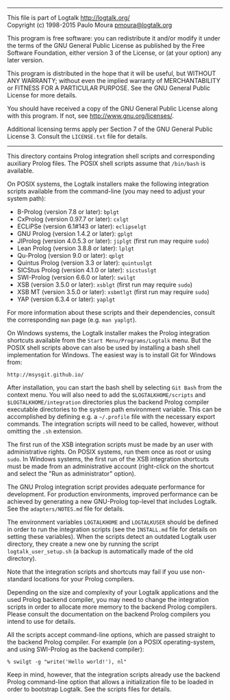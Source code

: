 ________________________________________________________________________

This file is part of Logtalk <http://logtalk.org/>  
Copyright (c) 1998-2015 Paulo Moura <pmoura@logtalk.org>

This program is free software: you can redistribute it and/or modify
it under the terms of the GNU General Public License as published by
the Free Software Foundation, either version 3 of the License, or
(at your option) any later version.

This program is distributed in the hope that it will be useful,
but WITHOUT ANY WARRANTY; without even the implied warranty of
MERCHANTABILITY or FITNESS FOR A PARTICULAR PURPOSE.  See the
GNU General Public License for more details.

You should have received a copy of the GNU General Public License
along with this program.  If not, see <http://www.gnu.org/licenses/>.

Additional licensing terms apply per Section 7 of the GNU General
Public License 3. Consult the `LICENSE.txt` file for details.
________________________________________________________________________


This directory contains Prolog integration shell scripts and corresponding
auxiliary Prolog files. The POSIX shell scripts assume that `/bin/bash` is
available.

On POSIX systems, the Logtalk installers make the following integration 
scripts available from the command-line (you may need to adjust your 
system path):

* B-Prolog (version 7.8 or later):         `bplgt`
* CxProlog (version 0.97.7 or later):      `cxlgt`
* ECLiPSe (version 6.1#143 or later):      `eclipselgt`
* GNU Prolog (version 1.4.2 or later):     `gplgt`
* JIProlog (version 4.0.5.3 or later):     `jiplgt`     (first run may require `sudo`)
* Lean Prolog (version 3.8.8 or later):    `lplgt`
* Qu-Prolog (version 9.0 or later):        `qplgt`
* Quintus Prolog (version 3.3 or later):   `quintuslgt`
* SICStus Prolog (version 4.1.0 or later): `sicstuslgt`
* SWI-Prolog (version 6.6.0 or later):     `swilgt`
* XSB (version 3.5.0 or later):            `xsblgt`     (first run may require `sudo`)
* XSB MT (version 3.5.0 or later):         `xsbmtlgt`   (first run may require `sudo`)
* YAP (version 6.3.4 or later):            `yaplgt`

For more information about these scripts and their dependencies, consult
the corresponding `man` page (e.g. `man yaplgt`).

On Windows systems, the Logtalk installer makes the Prolog integration 
shortcuts available from the `Start Menu/Programs/Logtalk` menu. But
the POSIX shell scripts above can also be used by installing a bash
shell implementation for Windows. The easiest way is to install Git for
Windows from:

	http://msysgit.github.io/

After installation, you can start the bash shell by selecting `Git Bash`
from the context menu. You will also need to add the `$LOGTALKHOME/scripts`
and `$LOGTALKHOME/integration` directories plus the backend Prolog compiler
executable directories to the system path environment variable. This can be
accomplished by defining e.g. a `~/.profile` file with the necessary export
commands. The integration scripts will need to be called, however, without
omitting the `.sh` extension.

The first run of the XSB integration scripts must be made by an user with
administrative rights. On POSIX systems, run them once as root or using
`sudo`. In Windows systems, the first run of the XSB integration shortcuts
must be made from an administrative account (right-click on the shortcut
and select the "Run as administrator" option).

The GNU Prolog integration script provides adequate performance for 
development. For production environments, improved performance can be 
achieved by generating a new GNU-Prolog top-level that includes Logtalk.
See the `adapters/NOTES.md` file for details.

The environment variables `LOGTALKHOME` and `LOGTALKUSER` should be defined 
in order to run the integration scripts (see the `INSTALL.md` file for 
details on setting these variables). When the scripts detect an outdated 
Logtalk user directory, they create a new one by running the script
`logtalk_user_setup.sh` (a backup is automatically made of the old
directory).

Note that the integration scripts and shortcuts may fail if you use non-
standard locations for your Prolog compilers.

Depending on the size and complexity of your Logtalk applications and the
used Prolog backend compiler, you may need to change the integration scripts
in order to allocate more memory to the backend Prolog compilers. Please
consult the documentation on the backend Prolog compilers you intend to use
for details.

All the scripts accept command-line options, which are passed straight to 
the backend Prolog compiler. For example (on a POSIX operating-system, and
using SWI-Prolog as the backend compiler):

	% swilgt -g "write('Hello world!'), nl"

Keep in mind, however, that the integration scripts already use the backend 
Prolog command-line option that allows a initialization file to be loaded in
order to bootstrap Logtalk. See the scripts files for details.
